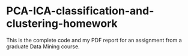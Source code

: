 # PCA-ICA-classification-and-clustering-homework
This is the complete code and my PDF report for an assignment from a graduate Data Mining course.
